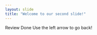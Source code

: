 ```yaml
---
layout: slide
title: "Welcome to our second slide!"
---
```

Review Done
Use the left arrow to go back!
